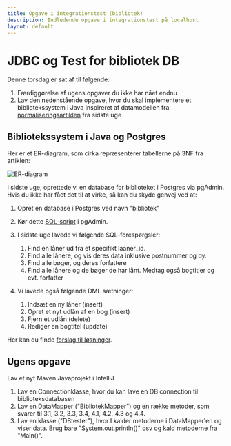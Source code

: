 ```yaml
---
title: Opgave i integrationstest (bibliotek)
description: Indledende opgave i integrationstest på localhost
layout: default
---
```


# JDBC og Test for bibliotek DB

Denne torsdag er sat af til følgende:

1. Færdiggørelse af ugens opgaver du ikke har nået endnu
2. Lav den nedenstående opgave, hvor du skal implementere et bibliotekssystem i Java inspireret af datamodellen fra [normaliseringsartiklen](../docs/normalisering_v1.1.pdf) fra sidste uge

## Bibliotekssystem i Java og Postgres

Her er et ER-diagram, som cirka repræsenterer tabellerne på 3NF fra artiklen:

![ER-diagram](https://i.imgur.com/9vOkudp.png)

I sidste uge, oprettede vi en database for biblioteket i Postgres via pgAdmin. Hvis du ikke har fået det til at virke, så kan du skyde genvej ved at:

1. Opret en database i Postgres ved navn "bibliotek"

2. Kør dette [SQL-script](../docs/bibliotek_create_db.sql) i pgAdmin.

3. I sidste uge lavede vi følgende SQL-forespørgsler:
   1. Find en låner ud fra et specifikt laaner_id.
   2. Find alle lånere, og vis deres data inklusive postnummer og by.
   3. Find alle bøger, og deres forfattere
   4. Find alle lånere og de bøger de har lånt. Medtag også bogtitler og evt. forfatter

4. Vi lavede også følgende DML sætninger:
   1. Indsæt en ny låner (insert)
   2. Opret et nyt udlån af en bog (insert)
   3. Fjern et udlån (delete)
   4. Rediger en bogtitel (update)

Her kan du finde [forslag til løsninger](../docs/bibliotek_sql_queries.sql).

## Ugens opgave

Lav et nyt Maven Javaprojekt i IntelliJ

1. Lav en Connectionklasse, hvor du kan lave en DB connection til biblioteksdatabasen
2. Lav en DataMapper ("BibliotekMapper") og en række metoder, som svarer til 3.1, 3.2, 3.3, 3.4,  4.1, 4.2, 4.3 og 4.4.
3. Lav en klasse ("DBtester"), hvor I kalder metoderne i DataMapper'en og viser data. Brug bare "System.out.println()" osv og kald metoderne fra "Main()".
